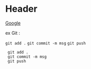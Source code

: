 # Header

[Google](https://www.google.com)

ex Git :

`git add .`
`git commit -m msg`
`git push`

``` 
 git add .
 git commit -m msg
 git push
```

